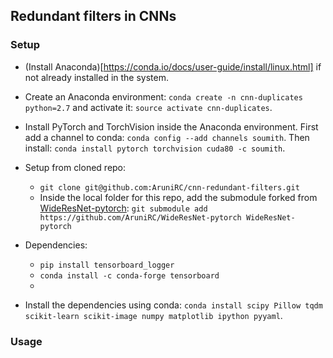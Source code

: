 ## Redundant filters in CNNs

### Setup

* (Install Anaconda)[https://conda.io/docs/user-guide/install/linux.html] if not already installed in the system.
* Create an Anaconda environment: `conda create -n cnn-duplicates python=2.7` and activate it: `source activate cnn-duplicates`.
* Install PyTorch and TorchVision inside the Anaconda environment. First add a channel to conda: `conda config --add channels soumith`. Then install: `conda install pytorch torchvision cuda80 -c soumith`.
* Setup from cloned repo: 
    * `git clone git@github.com:AruniRC/cnn-redundant-filters.git`
    * Inside the local folder for this repo, add the submodule forked from [WideResNet-pytorch](https://github.com/xternalz/WideResNet-pytorch):  `git submodule add https://github.com/AruniRC/WideResNet-pytorch WideResNet-pytorch` 
* Dependencies:
    * `pip install tensorboard_logger`
    * `conda install -c conda-forge tensorboard`
    * 



* Install the dependencies using conda: `conda install scipy Pillow tqdm scikit-learn scikit-image numpy matplotlib ipython pyyaml`.


### Usage



